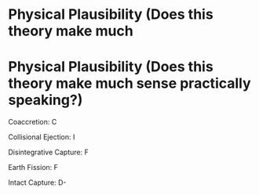 # Physical Plausibility (Does this theory make much

# Physical Plausibility (Does this theory make much sense practically speaking?)

Coaccretion: C

Collisional Ejection: I

Disintegrative Capture: F

Earth Fission: F

Intact Capture: D-

